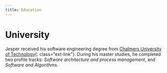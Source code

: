 ```yaml
---
title: Education
---
```

# University
Jesper received his software engineering degree from [Chalmers University of Technology](https://www.chalmers.se/en/Pages/default.aspx){: class="ext-link"}. During his master studies, he completed two profile tracks: *Software architecture and process management*, and *Software and Algorithms*.
